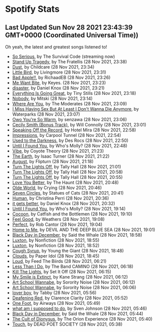 
# Spotify Stats
## Last Updated Sun Nov 28 2021 23:43:39 GMT+0000 (Coordinated Universal Time))

Oh yeah, the latest and greatest songs listened to!

- [So Serious](https://www.last.fm/music/The+Survival+Code/_/So+Serious), by The Survival Code (streaming now)
- [Stand Up Tragedy](https://www.last.fm/music/The+Fratellis/_/Stand+Up+Tragedy), by The Fratellis (28 Nov 2021, 23:38)
- [Dust](https://www.last.fm/music/Childcare/_/Dust), by Childcare (28 Nov 2021, 23:34)
- [Little Bird](https://www.last.fm/music/Livingmore/_/Little+Bird), by Livingmore (28 Nov 2021, 23:31)
- [Bad Apple!!](https://www.last.fm/music/RichaadEB/_/Bad+Apple!!), by RichaadEB (28 Nov 2021, 23:26)
- [Me Want Bite](https://www.last.fm/music/Keyes./_/Me+Want+Bite), by Keyes. (28 Nov 2021, 23:23)
- [disaster](https://www.last.fm/music/Daniel+Knox/_/disaster), by Daniel Knox (28 Nov 2021, 23:21)
- [Everything Is Going Great](https://www.last.fm/music/Tiny+Stills/_/Everything+Is+Going+Great), by Tiny Stills (28 Nov 2021, 23:18)
- [Nobody](https://www.last.fm/music/Mitski/_/Nobody), by Mitski (28 Nov 2021, 23:14)
- [Where Are You](https://www.last.fm/music/The+Moderates/_/Where+Are+You), by The Moderates (28 Nov 2021, 23:09)
- [I Miss Having Sex But At Least I Don't Wanna Die Anymore](https://www.last.fm/music/Waterparks/_/I+Miss+Having+Sex+But+At+Least+I+Don%27t+Wanna+Die+Anymore), by Waterparks (28 Nov 2021, 23:07)
- [Owo You're So Warm](https://www.last.fm/music/senzawa/_/Owo+You%27re+So+Warm), by senzawa (28 Nov 2021, 23:06)
- [Cecily Smith (Bonus Track)](https://www.last.fm/music/Will+Connolly/_/Cecily+Smith+(Bonus+Track)), by Will Connolly (28 Nov 2021, 23:01)
- [Speaking Off the Record](https://www.last.fm/music/Hotel+Mira/_/Speaking+Off+the+Record), by Hotel Mira (28 Nov 2021, 22:58)
- [Impressions](https://www.last.fm/music/Carpool+Tunnel/_/Impressions), by Carpool Tunnel (28 Nov 2021, 22:54)
- [Used to the Darkness](https://www.last.fm/music/Des+Rocs/_/Used+to+the+Darkness), by Des Rocs (28 Nov 2021, 22:50)
- [Until I Found You](https://www.last.fm/music/Who%27s+Molly%3F/_/Until+I+Found+You), by Who's Molly? (28 Nov 2021, 22:48)
- [Vibe](https://www.last.fm/music/Coyote+Theory/_/Vibe), by Coyote Theory (28 Nov 2021, 21:23)
- [The Earth](https://www.last.fm/music/Isaac+Turner/_/The+Earth), by Isaac Turner (28 Nov 2021, 21:22)
- [August](https://www.last.fm/music/Flipturn/_/August), by Flipturn (28 Nov 2021, 21:18)
- [Turn The Lights Off](https://www.last.fm/music/Tally+Hall/_/Turn+The+Lights+Off), by Tally Hall (28 Nov 2021, 21:01)
- [Turn The Lights Off](https://www.last.fm/music/Tally+Hall/_/Turn+The+Lights+Off), by Tally Hall (28 Nov 2021, 20:58)
- [Turn The Lights Off](https://www.last.fm/music/Tally+Hall/_/Turn+The+Lights+Off), by Tally Hall (28 Nov 2021, 20:55)
- [Love You Better](https://www.last.fm/music/The+Haunt/_/Love+You+Better), by The Haunt (28 Nov 2021, 20:48)
- [Olde World](https://www.last.fm/music/Crying/_/Olde+World), by Crying (28 Nov 2021, 20:46)
- [Seven Circles](https://www.last.fm/music/Statues+of+Cats/_/Seven+Circles), by Statues of Cats (28 Nov 2021, 20:41)
- [Human](https://www.last.fm/music/Christina+Perri/_/Human), by Christina Perri (28 Nov 2021, 20:36)
- [it gets better](https://www.last.fm/music/Daniel+Knox/_/it+gets+better), by Daniel Knox (28 Nov 2021, 20:32)
- [Until I Found You](https://www.last.fm/music/Who%27s+Molly%3F/_/Until+I+Found+You), by Who's Molly? (28 Nov 2021, 19:14)
- [Cocoon](https://www.last.fm/music/Catfish+and+the+Bottlemen/_/Cocoon), by Catfish and the Bottlemen (28 Nov 2021, 19:10)
- [Feel Good](https://www.last.fm/music/Weathers/_/Feel+Good), by Weathers (28 Nov 2021, 19:08)
- [Perfect](https://www.last.fm/music/Rob+Cantor/_/Perfect), by Rob Cantor (28 Nov 2021, 19:04)
- [Home to Me](https://www.last.fm/music/DEVIL+AND+THE+DEEP+BLUE+SEA/_/Home+to+Me), by DEVIL AND THE DEEP BLUE SEA (28 Nov 2021, 19:01)
- [Black Day in December](https://www.last.fm/music/Said+the+Whale/_/Black+Day+in+December), by Said the Whale (28 Nov 2021, 18:58)
- [Luxton](https://www.last.fm/music/Nonfiction/_/Luxton), by Nonfiction (28 Nov 2021, 18:55)
- [Luxton](https://www.last.fm/music/Nonfiction/_/Luxton), by Nonfiction (28 Nov 2021, 18:52)
- [Cough Syrup](https://www.last.fm/music/Young+the+Giant/_/Cough+Syrup), by Young the Giant (28 Nov 2021, 18:48)
- [Clouds](https://www.last.fm/music/Paper+Idol/_/Clouds), by Paper Idol (28 Nov 2021, 18:45)
- [Loud](https://www.last.fm/music/Feed+The+Biirds/_/Loud), by Feed The Biirds (28 Nov 2021, 06:21)
- [Less Than I Do](https://www.last.fm/music/The+Band+CAMINO/_/Less+Than+I+Do), by The Band CAMINO (28 Nov 2021, 06:18)
- [Kill The Lights](https://www.last.fm/music/Set+It+Off/_/Kill+The+Lights), by Set It Off (28 Nov 2021, 06:15)
- [My Smile is Extinct](https://www.last.fm/music/Kane+Strang/_/My+Smile+is+Extinct), by Kane Strang (28 Nov 2021, 06:12)
- [Art School Wannabe](https://www.last.fm/music/Sorority+Noise/_/Art+School+Wannabe), by Sorority Noise (28 Nov 2021, 06:12)
- [Art School Wannabe](https://www.last.fm/music/Sorority+Noise/_/Art+School+Wannabe), by Sorority Noise (28 Nov 2021, 06:06)
- [lover boy](https://www.last.fm/music/Tabby/_/lover+boy), by Tabby (28 Nov 2021, 05:56)
- [Deafening Red](https://www.last.fm/music/Clarence+Clarity/_/Deafening+Red), by Clarence Clarity (28 Nov 2021, 05:52)
- [One Foot](https://www.last.fm/music/Airways/_/One+Foot), by Airways (28 Nov 2021, 05:49)
- [what am i supposed to do](https://www.last.fm/music/Sven+Johnson/_/what+am+i+supposed+to+do), by Sven Johnson (28 Nov 2021, 05:46)
- [Black Day in December](https://www.last.fm/music/Said+the+Whale/_/Black+Day+in+December), by Said the Whale (28 Nov 2021, 05:44)
- [The Cult of Dionysus](https://www.last.fm/music/The+Orion+Experience/_/The+Cult+of+Dionysus), by The Orion Experience (28 Nov 2021, 05:40)
- [Touch](https://www.last.fm/music/DEAD+POET+SOCIETY/_/Touch), by DEAD POET SOCIETY (28 Nov 2021, 05:38)
